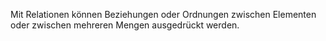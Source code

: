 Mit Relationen können Beziehungen oder Ordnungen zwischen Elementen oder zwischen mehreren Mengen ausgedrückt werden.
